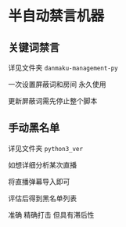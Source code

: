 # 半自动禁言机器

## 关键词禁言

详见文件夹 `danmaku-management-py` 

一次设置屏蔽词和房间 永久使用

更新屏蔽词需先停止整个脚本

## 手动黑名单

详见文件夹 `python3_ver`

如想详细分析某次直播

将直播弹幕导入即可

评估后得到黑名单列表

准确 精确打击 但具有滞后性